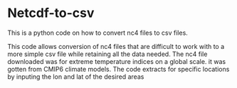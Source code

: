 # Netcdf-to-csv
This is a python code on how to convert nc4 files to csv files. 

This code allows conversion of nc4 files that are difficult to work with to a more simple csv file while retaining all the data needed.
The nc4 file downloaded was for extreme temperature indices on a global scale. it was gotten from CMIP6 climate models. 
The code extracts for specific locations by inputing the lon and lat of the desired areas
